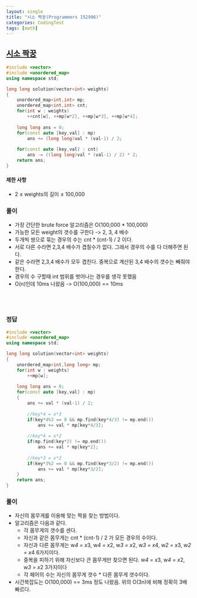 ```yaml
---
layout: single
title: "시소 짝꿍(Programmers 152996)"
categories: CodingTest
tags: [math]
---
```


## <a href="https://school.programmers.co.kr/learn/courses/30/lessons/152996" target="_blank">시소 짝꿍</a>

```cpp
#include <vector>
#include <unordered_map>
using namespace std;

long long solution(vector<int> weights)
{
    unordered_map<int,int> mp;
    unordered_map<int,int> cnt;
    for(int w : weights)
        ++cnt[w], ++mp[w*2], ++mp[w*3], ++mp[w*4];
    
    long long ans = 0;
    for(const auto [key,val] : mp)
        ans += (long long)val * (val-1) / 2;  
    
    for(const auto [key,val] : cnt)
        ans -= ((long long)val * (val-1) / 2) * 2;  
    return ans;
}
```

#### 제한 사항

- 2 ≤ weights의 길이 ≤ 100,000

### 풀이

- 가장 간단한 brute force 알고리즘은 O(100,000 * 100,000)
- 가능한 모든 weight의 갯수를 구한다 -> 2, 3, 4 배수
- 두개씩 쌍으로 묶는 경우의 수는 cnt * (cnt-1) / 2 이다.
- 서로 다른 수라면 2,3,4 배수가 겹칠수가 없다. 그래서 경우의 수를 다 더해주면 된다.
- 같은 수라면 2,3,4 배수가 모두 겹친다. 중복으로 계산된 3,4 배수의 갯수는 빼줘야 한다.
- 경우의 수 구할때 int 범위를 벗어나는 경우를 생각 못했음
- O(n)인데 10ms 나왔음 -> O(100,000) == 10ms  
<br><br><br>

### 정답

```cpp
#include <vector>
#include <unordered_map>
using namespace std;

long long solution(vector<int> weights)
{
    unordered_map<int,long long> mp;
    for(int w : weights)
        ++mp[w];
    
    long long ans = 0;
    for(const auto [key,val] : mp)
    {
        ans += val * (val-1) / 2;
        
        //key*4 = x*3
        if(key*4%3 == 0 && mp.find(key*4/3) != mp.end())
            ans += val * mp[key*4/3];
       
        //key*4 = x*2
        if(mp.find(key*2) != mp.end())
            ans += val * mp[key*2];
        
        //key*3 = x*2
        if(key*3%2 == 0 && mp.find(key*3/2) != mp.end())
            ans += val * mp[key*3/2];
    }
    return ans;
}
```

### 풀이

- 자신의 몸무게를 이용해 맞는 짝을 찾는 방법이다.
- 알고리즘은 다음과 같다.
  - 각 몸무게의 갯수를 센다.
  - 자신과 같은 몸무게는 cnt * (cnt-1) / 2 가 모든 경우의 수이다.
  - 자신과 다른 몸무게는 w*4 = x*3, w*4 = x*2, w*3 = x*2, w*3 = x*4, w*2 = x*3, w*2 = x*4 6가지이다.
  - 중복을 피하기 위해 자신보다 큰 몸무게만 찾으면 된다. w*4 = x*3, w*4 = x*2, w*3 = x*2 3가지이다
  - 각 페어의 수는 자신의 몸무게 갯수 * 다른 몸무게 갯수이다.
- 시간복잡도는 O(100,000) == 3ms 정도 나왔음. 위의 O(3n)에 비해 정확히 3배 빠르다.
